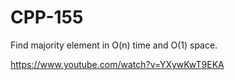 # CPP-155
Find majority  element in O(n) time and  O(1) space.









https://www.youtube.com/watch?v=YXywKwT9EKA
